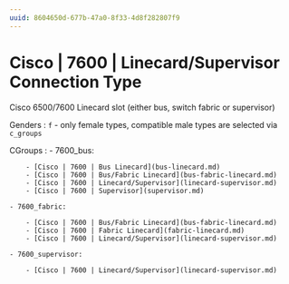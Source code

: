 ```yaml
---
uuid: 8604650d-677b-47a0-8f33-4d8f282807f9
---
```

# Cisco | 7600 | Linecard/Supervisor Connection Type

Cisco 6500/7600 Linecard slot (either bus, switch fabric or supervisor)

Genders
: `f` - only female types, compatible male types are selected via `c_groups`

CGroups
:   - 7600_bus:

        - [Cisco | 7600 | Bus Linecard](bus-linecard.md)
        - [Cisco | 7600 | Bus/Fabric Linecard](bus-fabric-linecard.md)
        - [Cisco | 7600 | Linecard/Supervisor](linecard-supervisor.md)
        - [Cisco | 7600 | Supervisor](supervisor.md)

    - 7600_fabric:

        - [Cisco | 7600 | Bus/Fabric Linecard](bus-fabric-linecard.md)
        - [Cisco | 7600 | Fabric Linecard](fabric-linecard.md)
        - [Cisco | 7600 | Linecard/Supervisor](linecard-supervisor.md)

    - 7600_supervisor:

        - [Cisco | 7600 | Linecard/Supervisor](linecard-supervisor.md)
